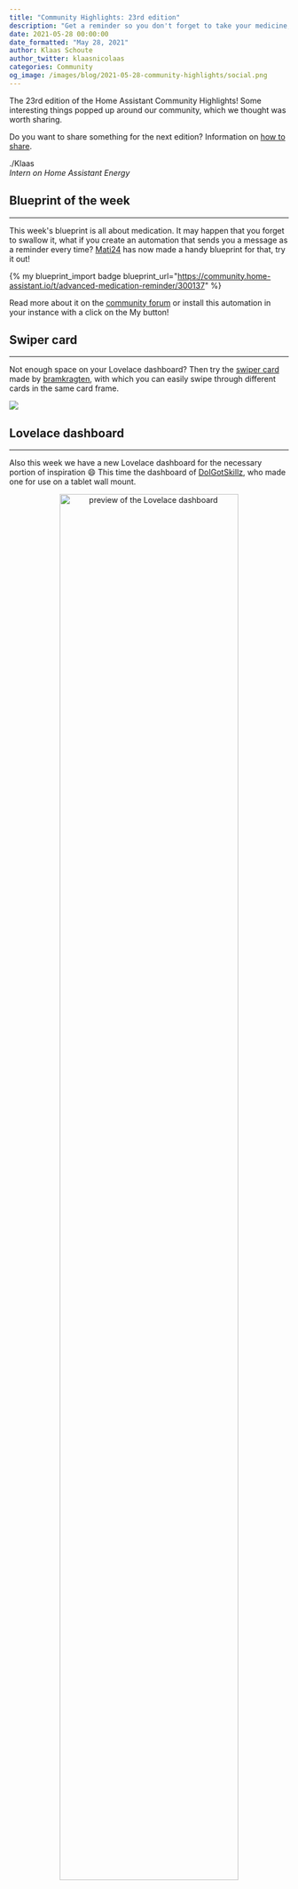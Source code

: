```yaml
---
title: "Community Highlights: 23rd edition"
description: "Get a reminder so you don't forget to take your medicine, swipe through your cards and control your lights from a (proof of concept) 2D game"
date: 2021-05-28 00:00:00
date_formatted: "May 28, 2021"
author: Klaas Schoute
author_twitter: klaasnicolaas
categories: Community
og_image: /images/blog/2021-05-28-community-highlights/social.png
---
```


The 23rd edition of the Home Assistant Community Highlights! Some interesting
things popped up around our community, which we thought was worth sharing.

Do you want to share something for the next edition?
Information on [how to share](#got-a-tip-for-the-next-edition).

./Klaas <br>
*Intern on Home Assistant Energy*

## Blueprint of the week
------

This week's blueprint is all about medication. It may happen that you forget
to swallow it, what if you create an automation that sends you a message as a
reminder every time? [Mati24](LINK) has now made a handy blueprint for that,
try it out!

{% my blueprint_import badge blueprint_url="https://community.home-assistant.io/t/advanced-medication-reminder/300137" %}

Read more about it on the [community forum][week_blueprint] or install this
automation in your instance with a click on the My button!

## Swiper card
------

Not enough space on your Lovelace dashboard? Then try the [swiper card](https://github.com/bramkragten/swipe-card)
made by [bramkragten](https://github.com/bramkragten), with which you can easily
swipe through different cards in the same card frame.

<a href="https://github.com/bramkragten/swipe-card"><img style="border: 0;" src="https://gh-card.dev/repos/bramkragten/swipe-card.svg"></a>

## Lovelace dashboard
------

Also this week we have a new Lovelace dashboard for the necessary portion of inspiration 😄
This time the dashboard of [DoIGotSkillz](https://www.reddit.com/user/DoIGotSkillz/),
who made one for use on a tablet wall mount.

<div style="margin:0 auto; text-align:center">
    <a href="https://www.reddit.com/r/homeassistant/comments/niyo5h/my_wall_mounted_dashboard/" target="_blank">
        <img
            src='/images/blog/2021-05-28-community-highlights/dashboard.png'
            alt="preview of the Lovelace dashboard"
            style='border: 0;box-shadow: none;width:80%;margin-bottom:15px;'
        />
    </a>
</div>

Would you also like your dashboard to be in the community highlight? Drop it on
[Reddit][reddit] and maybe I'll pick it out for the next edition.

## Homegame
------

Recently we had an [item][item] about switching entities in Minecraft, well this
time it's a game again but in 2D. [svendroid](https://github.com/svendroid) made
a proof of concept game that you can play in the browser, you can adjust the map
so that your own light entities work with it.

<div style="margin:0 auto; text-align:center">
    <img src="https://media.githubusercontent.com/media/svendroid/homegame/master/docs/demo_video.webp" 
        alt="Demo of the 2D game"
        style='border: 0;box-shadow: none;width:80%;margin-bottom:15px;' />
</div>

Doesn't this also remind you of the old Pokemon games from the past? 😅

<a href="https://github.com/svendroid/homegame"><img style="border: 0;" src="https://gh-card.dev/repos/svendroid/homegame.svg"></a>

## Got a tip for the next edition?
------

Have you seen (or made) something awesome, interesting, unique, amazing,
inspirational, unusual or funny, using Home Assistant?

[Click here to send us your Community Highlight suggestion](/suggest-community-highlight).

Also, don't forget to share your creations with us via Social Media:

- Tweet it! Be sure to mention [@home_assistant][twitter]
- Share it on our [Facebook group][facebook-group]
- Post it to our [subreddit][reddit]
- Tag [@homeasssistant][instagram] on Instagram
- Or via chat, drop us a line in the [#lounge at Discord][chat]

See you next edition!

[chat]: https://www.home-assistant.io/join-chat
[facebook-group]: https://www.facebook.com/groups/HomeAssistant
[instagram]: https://www.instagram.com/homeassistant
[reddit]: https://www.reddit.com/r/homeassistant
[twitter]: https://www.twitter.com/home_assistant
[blueprints]: https://community.home-assistant.io/c/blueprints-exchange
[community]: https://community.home-assistant.io
[week_blueprint]: https://community.home-assistant.io/t/advanced-medication-reminder/300137
[item]: https://www.home-assistant.io/blog/2021/05/14/community-highlights/#mine-assistant